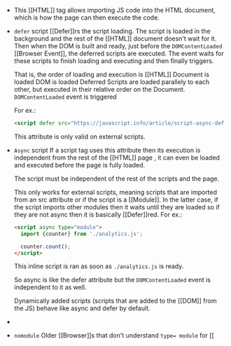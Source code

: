 - This [[HTML]] tag allows importing JS code into the HTML document, which is how the page can then execute the code.
- ``defer`` script
  [[Defer]]rs the script loading.
  The script is loaded in the background and the rest of the [[HTML]] document doesn't wait for it. Then when the DOM is built and ready, just before the ``DOMContentLoaded`` [[Browser Event]], the deferred scripts are executed. The event waits for these scripts to finish loading and executing and then finally triggers.
  
  That is, the order of loading and execution is
  [[HTML]] Document is loaded
  DOM is loaded
  Deferred Scripts are loaded parallely to each other, but executed in their relative order on the Document.
  ``DOMContentLoaded`` event is triggered
  
  For ex.:
  ```html
  <script defer src="https://javascript.info/article/script-async-defer/long.js"></script>
  ```
  This attribute is only valid on external scripts.
- ``Async`` script
  If a script tag uses this attribute then its execution is independent from the rest of the [[HTML]] page , it can even be loaded and executed before the page is fully loaded. 
  
  The script must be independent of the rest of the scripts and the page.
  
  This only works for external scripts, meaning scripts that are imported from an src attribute
  or if the script is a [[Module]]. In the latter case, if the script imports other modules then it waits until they are loaded so if they are not async then it is basically [[Defer]]red.
  For ex.:
  ```html
  <script async type="module">
    import {counter} from './analytics.js';
  
    counter.count();
  </script>
  ```
  This inline script is ran as soon as ``./analytics.js`` is ready.
  
  So async is like the defer attribute but the ``DOMContentLoaded`` event is independent to it as well. 
  
  Dynamically added scripts (scripts that are added to the [[DOM]] from the JS) behave like async and defer by default.
-
- ``nomodule``
  Older [[Browser]]s that  don't understand ``type= module`` for [[<script>]] ignore the script, but they accept this attribute and so they execute the script. Modern browsers ignore this script.
  For ex.:
  ```html
  <script type="module">
  //ignored by old browsers
  </script>
  <script nomodule>
  //ignored by new browsers
  </script>
  
  ```
- ``crossorigin``
  This attribute is necessary for cross-origin access/[[CORS]], that is when the external script being loaded is on another domain.